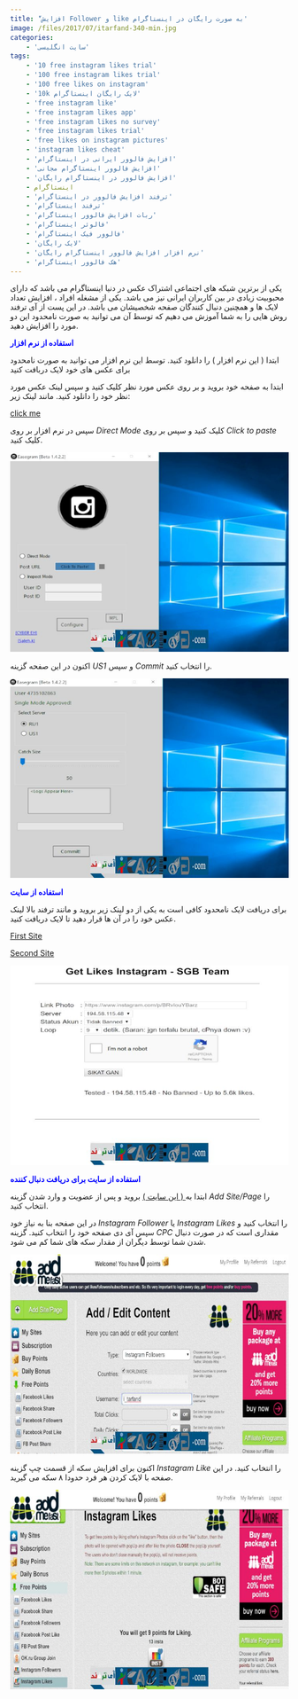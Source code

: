 ```yaml
---
title: 'ّافزایش Follower و like به صورت رایگان در اینستاگرام'
image: /files/2017/07/itarfand-340-min.jpg
categories:
    - 'سایت انگلیسی'
tags:
    - '10 free instagram likes trial'
    - '100 free instagram likes trial'
    - '100 free likes on instagram'
    - '10k لایک رایگان اینستاگرام'
    - 'free instagram like'
    - 'free instagram likes app'
    - 'free instagram likes no survey'
    - 'free instagram likes trial'
    - 'free likes on instagram pictures'
    - 'instagram likes cheat'
    - 'افزایش فالوور ایرانی در اینستاگرام'
    - 'افزایش فالوور اینستاگرام مجانی'
    - 'افزایش فالوور در اینستاگرام رایگان'
    - اینستاگرام
    - 'ترفند افزایش فالوور در اینستاگرام'
    - 'ترفند اینستاگرام'
    - 'ربات افزایش فالوور اینستاگرام'
    - 'فالوئر اینستاگرام'
    - 'فالوور فیک اینستاگرام'
    - 'لایک رایگان'
    - 'نرم افزار افزایش فالوور اینستاگرام رایگان'
    - 'هک فالوور اینستاگرام'
---
```


یکی از برترین شبکه های اجتماعی اشتراک عکس در دنیا اینستاگرام می باشد که دارای محبوبیت زیادی در بین کاربران ایرانی نیز می باشد. یکی از مشغله افراد ، افزایش تعداد لایک ها و همچنین دنبال کنندگان صفحه شخصیشان می باشد. در این پست از آی ترفند روش هایی را به شما آموزش می دهیم که توسط آن می توانید به صورت نامحدود این دو مورد را افزایش دهید.

<span style="color: #0000ff;">**استفاده از نرم افزار**</span>

ابتدا ( این نرم افزار ) را دانلود کنید. توسط این نرم افزار می توانید به صورت نامحدود برای عکس های خود لایک دربافت کنید

ابتدا به صفحه خود بروید و بر روی عکس مورد نظر کلیک کنید و سپس لینک عکس مورد نظر خود را دانلود کنید. مانند لینک زیر:

<span style="color: #008000;">[click me](https://www.instagram.com/p/BVpy7mVlrbu/)</span>

سپس در نرم افزار بر روی *Direct Mode* کلیک کنید و سپس بر روی *Click to paste* کلیک کنید.

![mhkarami97](/files/2017/07/itarfand-335-min.jpg)  

اکنون در این صفحه گزینه *US1* و سپس *Commit* را انتخاب کنید.

![mhkarami97](/files/2017/07/itarfand-337-min.jpg)  

<span style="color: #0000ff;">**استفاده از سایت**</span>

برای دریافت لایک نامحدود کافی است به یکی از دو لینک زیر بروید و مانند ترفند بالا لینک عکس خود را در آن ها قرار دهید تا لایک دریافت کنید.

<span style="color: #008000;">[First Site](http://kataksakti.pe.hu/instagram/index.php)</span>

<span style="color: #008000;">[Second Site](http://froze.pw/)</span>

![mhkarami97](/files/2017/07/itarfand-336.jpg)  

<span style="color: #0000ff;">**استفاده از سایت برای دریافت دنبال کننده**</span>

ابتدا به[ ( این سایت )](http://addmefast.com/) بروید و پس از عضویت و وارد شدن گزینه *Add Site/Page* را انتخاب کنید.

در این صفحه بنا به نیاز خود *Instagram Follower* یا *Instagram Likes* را انتخاب کنید و سپس آی دی صفحه خود را انتخاب کنید. گزینه *CPC* مقداری است که در صورت دنبال شدن شما توسط دیگران از مقدار سکه های شما کم می شود.

![mhkarami97](/files/2017/07/itarfand-338-min-1.jpg)  

اکنون برای افزایش سکه از قسمت چپ گزینه *Instagram Like* را انتخاب کنید. در این صفحه با لایک کردن هر فرد حدودا ۸ سکه می گیرید.

![mhkarami97](/files/2017/07/itarfand-339-min.jpg)  